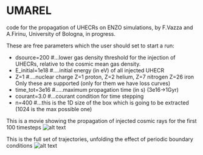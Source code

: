 # UMAREL
 code for the propagation of UHECRs on ENZO simulations, by F.Vazza and A.Firinu, University of Bologna, in progress. 
 


These are free parameters which the user should set to start a run:

    
* dsource=200     #...lower gas density threshold for the injection of UHECRs, relative to the cosmic mean gas density. 
* E_initial=1e18   #....initial energy (in eV) of all injected UHECR
* Z=1              #....nuclear charge Z=1 proton, Z=2 helium,  Z=7 nitrogen Z=26 iron   Only these are supported (only for them we have loss curves) 
* time_tot=3e16    #.....maximum propagation time (in s)  (3e16->1Gyr)
* courant=3.0      #...courant condition for time stepping 
* n=400   #...this is the 1D size of the box which is going to be extracted (1024 is the max possible one)


 This is a movie showing the propagation of injected cosmic rays for the first 100 timesteps
<img src="_UHECR_path_color_map_1.0e18_Z_26_BC.gif" alt="alt text" width="whatever" height="whatever">


This is the full set of trajectories, unfolding the effect of periodic boundary conditions
<img src="_UHECR_path_color_map_1.0e18_Z_26_noBC.png" alt="alt text" width="whatever" height="whatever">
